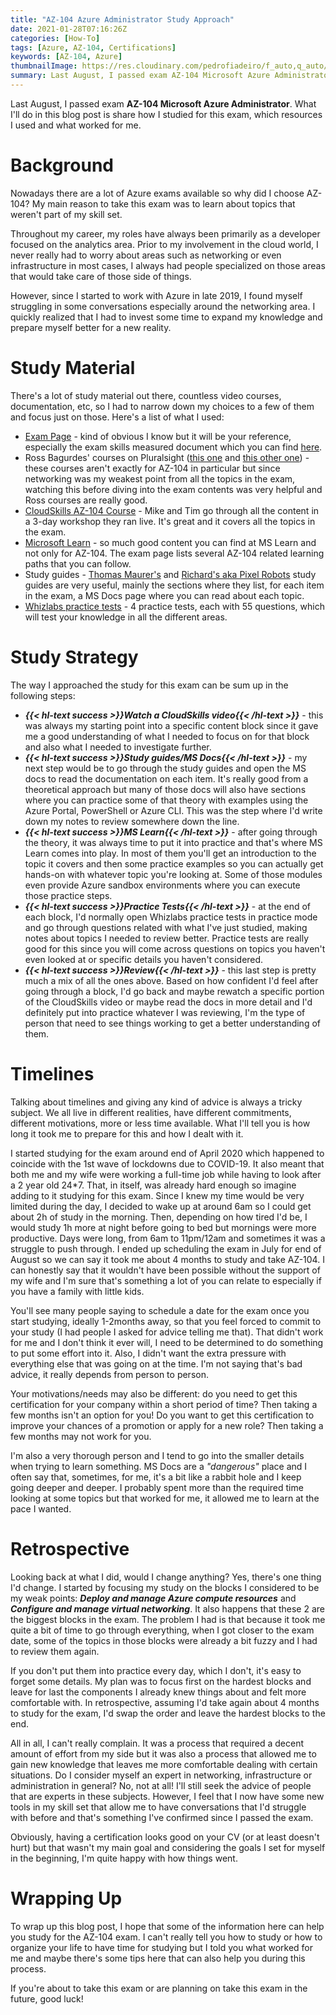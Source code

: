 ```yaml
---
title: "AZ-104 Azure Administrator Study Approach"
date: 2021-01-28T07:16:26Z
categories: [How-To]
tags: [Azure, AZ-104, Certifications]
keywords: [AZ-104, Azure]
thumbnailImage: https://res.cloudinary.com/pedrofiadeiro/f_auto,q_auto/v1611816909/Blog%20Images/azure-administrator-associate.png
summary: Last August, I passed exam AZ-104 Microsoft Azure Administrator. What I'll do in this blog post is share how I studied for this exam, which resources I used and what worked for me. 
---
```


Last August, I passed exam **AZ-104 Microsoft Azure Administrator**. What I'll do in this blog post is share how I studied for this exam, which resources I used and what worked for me. 

# Background

Nowadays there are a lot of Azure exams available so why did I choose AZ-104? My main reason to take this exam was to learn about topics that weren't part of my skill set. 

Throughout my career, my roles have always been primarily as a developer focused on the analytics area. Prior to my involvement in the cloud world, I never really had to worry about areas such as networking or even infrastructure in most cases, I always had people specialized on those areas that would take care of those side of things. 

However, since I started to work with Azure in late 2019, I found myself struggling in some conversations especially around the networking area. I quickly realized that I had to invest some time to expand my knowledge and prepare myself better for a new reality.

# Study Material 

There's a lot of study material out there, countless video courses, documentation, etc, so I had to narrow down my choices to a few of them and focus just on those. Here's a list of what I used:  

- [Exam Page](https://docs.microsoft.com/en-us/learn/certifications/exams/az-104) - kind of obvious I know but it will be your reference, especially the exam skills measured document which you can find [here](https://query.prod.cms.rt.microsoft.com/cms/api/am/binary/RE4pCWy).
- Ross Bagurdes' courses on Pluralsight ([this one](https://app.pluralsight.com/library/courses/comptia-network-plus-networking-concepts/table-of-contents) and [this other one](https://app.pluralsight.com/library/courses/network-layer-addressing-subnetting/table-of-contents)) - these courses aren't exactly for AZ-104 in particular but since networking was my weakest point from all the topics in the exam, watching this before diving into the exam contents was very helpful and Ross courses are really good.
- [CloudSkills AZ-104 Course](https://cloudskills.io/courses/az-104) - Mike and Tim go through all the content in a 3-day workshop they ran live. It's great and it covers all the topics in the exam.
- [Microsoft Learn](https://docs.microsoft.com/en-us/learn/) - so much good content you can find at MS Learn and not only for AZ-104. The exam page lists several AZ-104 related learning paths that you can follow.
- Study guides - [Thomas Maurer's](https://www.thomasmaurer.ch/2020/03/az-104-study-guide-azure-administrator/) and [Richard's aka Pixel Robots](https://pixelrobots.co.uk/2020/02/study-resources-for-the-az-104-microsoft-certified-azure-administrator/) study guides are very useful, mainly the sections where they list, for each item in the exam, a MS Docs page where you can read about each topic.
- [Whizlabs practice tests](https://www.whizlabs.com/microsoft-azure-certification-az-104/practice-tests/) - 4 practice tests, each with 55 questions, which will test your knowledge in all the different areas.

# Study Strategy

The way I approached the study for this exam can be sum up in the following steps:

- ***{{< hl-text success >}}Watch a CloudSkills video{{< /hl-text >}}*** - this was always my starting point into a specific content block since it gave me a good understanding of what I needed to focus on for that block and also what I needed to investigate further.
- ***{{< hl-text success >}}Study guides/MS Docs{{< /hl-text >}}*** - my next step would be to go through the study guides and open the MS docs to read the documentation on each item. It's really good from a theoretical approach but many of those docs will also have sections where you can practice some of that theory with examples using the Azure Portal, PowerShell or Azure CLI. This was the step where I'd write down my notes to review somewhere down the line.
- ***{{< hl-text success >}}MS Learn{{< /hl-text >}}*** - after going through the theory, it was always time to put it into practice and that's where MS Learn comes into play. In most of them you'll get an introduction to the topic it covers and then some practice examples so you can actually get hands-on with whatever topic you're looking at. Some of those modules even provide Azure sandbox environments where you can execute those practice steps.
- ***{{< hl-text success >}}Practice Tests{{< /hl-text >}}*** - at the end of each block, I'd normally open Whizlabs practice tests in practice mode and go through questions related with what I've just studied, making notes about topics I needed to review better. Practice tests are really good for this since you will come across questions on topics you haven't even looked at or specific details you haven't considered.
- ***{{< hl-text success >}}Review{{< /hl-text >}}*** - this last step is pretty much a mix of all the ones above. Based on how confident I'd feel after going through a block, I'd go back and maybe rewatch a specific portion of the CloudSkills video or maybe read the docs in more detail and I'd definitely put into practice whatever I was reviewing, I'm the type of person that need to see things working to get a better understanding of them.

# Timelines

Talking about timelines and giving any kind of advice is always a tricky subject. We all live in different realities, have different commitments, different motivations, more or less time available. What I'll tell you is how long it took me to prepare for this and how I dealt with it.

I started studying for the exam around end of April 2020 which happened to coincide with the 1st wave of lockdowns due to COVID-19. It also meant that both me and my wife were working a full-time job while having to look after a 2 year old 24*7. That, in itself, was already hard enough so imagine adding to it studying for this exam. Since I knew my time would be very limited during the day, I decided to wake up at around 6am so I could get about 2h of study in the morning. Then, depending on how tired I'd be, I would study 1h more at night before going to bed but mornings were more productive. Days were long, from 6am to 11pm/12am and sometimes it was a struggle to push through. I ended up scheduling the exam in July for end of August so we can say it took me about 4 months to study and take AZ-104. I can honestly say that it wouldn't have been possible without the support of my wife and I'm sure that's something a lot of you can relate to especially if you have a family with little kids.

You'll see many people saying to schedule a date for the exam once you start studying, ideally 1-2months away, so that you feel forced to commit to your study (I had people I asked for advice telling me that). That didn't work for me and I don't think it ever will, I need to be determined to do something to put some effort into it. Also, I didn't want the extra pressure with everything else that was going on at the time. I'm not saying that's bad advice, it really depends from person to person. 

Your motivations/needs may also be different: do you need to get this certification for your company within a short period of time? Then taking a few months isn't an option for you! Do you want to get this certification to improve your chances of a promotion or apply for a new role? Then taking a few months may not work for you.

I'm also a very thorough person and I tend to go into the smaller details when trying to learn something. MS Docs are a *"dangerous"* place and I often say that, sometimes, for me, it's a bit like a rabbit hole and I keep going deeper and deeper. I probably spent more than the required time looking at some topics but that worked for me, it allowed me to learn at the pace I wanted. 

# Retrospective

Looking back at what I did, would I change anything? Yes, there's one thing I'd change. I started by focusing my study on the blocks I considered to be my weak points: ***Deploy and manage Azure compute resources*** and ***Configure and manage virtual networking***. It also happens that these 2 are the biggest blocks in the exam. The problem I had is that because it took me quite a bit of time to go through everything, when I got closer to the exam date, some of the topics in those blocks were already a bit fuzzy and I had to review them again. 

If you don't put them into practice every day, which I don't, it's easy to forget some details. My plan was to focus first on the hardest blocks and leave for last the components I already knew things about and felt more comfortable with. In retrospective, assuming I'd take again about 4 months to study for the exam, I'd swap the order and leave the hardest blocks to the end.

All in all, I can't really complain. It was a process that required a decent amount of effort from my side but it was also a process that allowed me to gain new knowledge that leaves me more comfortable dealing with certain situations. Do I consider myself an expert in networking, infrastructure or administration in general? No, not at all! I'll still seek the advice of people that are experts in these subjects. However, I feel that I now have some new tools in my skill set that allow me to have conversations that I'd struggle with before and that's something I've confirmed since I passed the exam.

Obviously, having a certification looks good on your CV (or at least doesn't hurt) but that wasn't my main goal and considering the goals I set for myself in the beginning, I'm quite happy with how things went.

# Wrapping Up

To wrap up this blog post, I hope that some of the information here can help you study for the AZ-104 exam. I can't really tell you how to study or how to organize your life to have time for studying but I told you what worked for me and maybe there's some tips here that can also help you during this process.

If you're about to take this exam or are planning on take this exam in the future, good luck!
